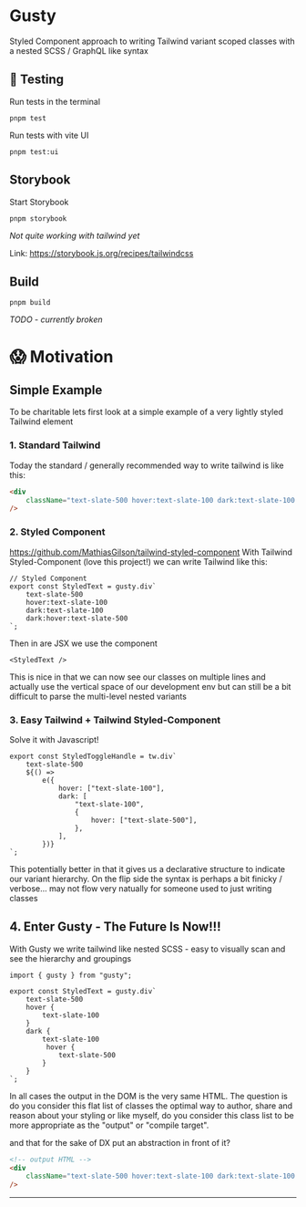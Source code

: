 # Gusty

Styled Component approach to writing Tailwind variant scoped classes with a nested SCSS / GraphQL like syntax

## 🧪 Testing

Run tests in the terminal

```
pnpm test
```

Run tests with vite UI

```
pnpm test:ui
```

## Storybook

Start Storybook

```
pnpm storybook
```

_Not quite working with tailwind yet_

Link: https://storybook.js.org/recipes/tailwindcss

## Build

```
pnpm build
```

_TODO - currently broken_

# 😱 Motivation

## Simple Example

To be charitable lets first look at a simple example of a very lightly styled Tailwind element

### 1. Standard Tailwind

Today the standard / generally recommended way to write tailwind is like this:

```html
<div
    className="text-slate-500 hover:text-slate-100 dark:text-slate-100 dark:hover:text-slate-500"
/>
```

### 2. Styled Component

https://github.com/MathiasGilson/tailwind-styled-component
With Tailwind Styled-Component (love this project!) we can write Tailwind like this:

```tsx
// Styled Component
export const StyledText = gusty.div`
    text-slate-500
    hover:text-slate-100
    dark:text-slate-100
    dark:hover:text-slate-500
`;
```

Then in are JSX we use the component

```tsx
<StyledText />
```

This is nice in that we can now see our classes on multiple lines and actually use the vertical space of our development env but can still be a bit difficult to parse the multi-level nested variants

### 3. Easy Tailwind + Tailwind Styled-Component

Solve it with Javascript!

```tsx
export const StyledToggleHandle = tw.div`
    text-slate-500
    ${() =>
        e({
            hover: ["text-slate-100"],
            dark: [
                "text-slate-100",
                {
                    hover: ["text-slate-500"],
                },
            ],
        })}
`;
```

This potentially better in that it gives us a declarative structure to indicate our variant hierarchy.
On the flip side the syntax is perhaps a bit finicky / verbose... may not flow very natually for someone used to just writing classes

## 4. Enter Gusty - The Future Is Now!!!

With Gusty we write tailwind like nested SCSS - easy to visually scan and see the hierarchy and groupings

```tsx
import { gusty } from "gusty";

export const StyledText = gusty.div`
    text-slate-500
    hover {
        text-slate-100
    }
    dark {
        text-slate-100
         hover {
            text-slate-500
        }
    }
`;
```

In all cases the output in the DOM is the very same HTML. The question is do you consider this flat list of classes the optimal way to author, share and reason about your styling or like myself, do you consider this class list to be more appropriate as the "output" or "compile target".

and that for the sake of DX put an abstraction in front of it?

```html
<!-- output HTML -->
<div
    className="text-slate-500 hover:text-slate-100 dark:text-slate-100 dark:hover:text-slate-500"
/>
```

---
